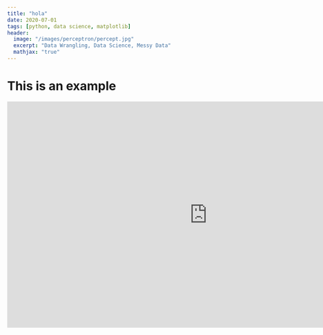 ```yaml
---
title: "hola"
date: 2020-07-01
tags: [python, data science, matplotlib]
header:
  image: "/images/perceptron/percept.jpg"
  excerpt: "Data Wrangling, Data Science, Messy Data"
  mathjax: "true"
---
```


# This is an example

<iframe id="igraph" scrolling="no" style="border:none;" seamless="seamless" src="https://juanpabloha.github.io/MapsTest/" height="525" width="925"></iframe>
